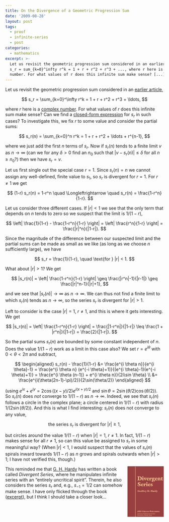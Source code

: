 ```yaml
---
title: On the Divergence of a Geometric Progression Sum
date: '2009-08-28'
layout: post
tags:
  - proof
  - infinite-series
  - post
categories:
  - mathematics
excerpt: >-
  Let us revisit the geometric progression sum considered in an earlier article,
  s_r = sum_{k=0}^infty r^k = 1 + r + r^2 + r^3 + ..., where r here is a complex
  number. For what values of r does this infinite sum make sense? [...]
---
```

Let us revisit the geometric progression sum considered in an [earlier article](/blog/2008/10/nice-geometric-progression-proof),

$$
s_r = \sum_{k=0}^\infty r^k = 1 + r + r^2 + r^3 + \ldots,
$$

where $r$ here is a [complex number](http://en.wikipedia.org/wiki/Complex_number). For what values of $r$ does this infinite sum make sense? Can we find a [closed-form expression](http://en.wikipedia.org/wiki/Closed-form_expression) for $s_r$ in such cases? To investigate this, we fix $r$ to some value and consider the partial sums:

$$
s_r(n) = \sum_{k=0}^n r^k = 1 + r + r^2 + \ldots + r^{n-1},
$$

where we just add the first $n$ terms of $s_r$. Now if $s_r(n)$ tends to a finite limit&nbsp;$v$ as $n \rightarrow \infty$ (can we for any $\delta > 0$ find an $n_0$ such that $|v-s_r(n)| \leq \delta$ for all $n \geq n_0$?) then we have $s_r = v$.

Let us first single out the special case $r=1$. Since $s_r(n) = n$ we cannot assign any well-defined, finite value to $s_1$, so $s_r$ is divergent for $r=1$. For $r \neq 1$ we get

$$
(1-r) s_r(n) = 1-r^n \quad \Longleftrightarrow \quad s_r(n) = \frac{1-r^n}{1-r}.
$$

Let us consider three different cases. If $|r| < 1$ we see that the only term that depends on $n$ tends to zero so we suspect that the limit is $1/(1-r)$,

$$
\left| \frac{1}{1-r} - \frac{1-r^n}{1-r} \right| = \left| \frac{r^n}{1-r} \right| = \frac{|r|^n}{|1-r|}.
$$

Since the magnitude of the difference between our suspected limit and the partial sums can be made as small as we like (as long as we choose $n$ sufficiently large), we have

$$
s_r = \frac{1}{1-r}, \quad \text{for } |r| < 1.
$$

What about $|r| > 1$? We get

$$
|s_r(n)| = \left| \frac{1-r^n}{1-r} \right| \geq \frac{|r^n|-1}{|r-1|} \geq \frac{|r|^n-1}{|r|+1},
$$

and we see that $|s_r(n)| \rightarrow \infty$ as $n \rightarrow \infty$. We can thus not find a finite limit to which $s_r(n)$ tends as $n \rightarrow \infty$, so the series $s_r$ is divergent for $|r| > 1$.

Left to consider is the case $|r|=1$, $r \neq 1$, and this is where it gets interesting. We get

$$
|s_r(n)| = \left| \frac{1-r^n}{1-r} \right| = \frac{|1-r^n|}{|1-r|} \leq \frac{1 + |r^n|}{|1-r|} = \frac{2}{|1-r|}.
$$

So the partial sums $s_r(n)$ are bounded by some constant independent of $n$. Does the value $1/(1-r)$ work as a limit in this case also? We set $r = e^{i \theta}$ with $0 < \theta < 2\pi$ and subtract,

$$
\begin{aligned} s_r(n) - \frac{1}{1-r} &= \frac{e^{i \theta n}}{e^{i \theta}-1} = \frac{e^{i \theta n} (e^{-i \theta}+1)}{(e^{i \theta}-1)(e^{-i \theta}+1)} = \frac{e^{i \theta (n-1)} + e^{i \theta n}}{2i\sin \theta} \\ &= \frac{e^{i(\theta(2n-1)-\pi)/2}}{2\sin(\theta/2)} \end{aligned}
$$

(using $e^{i x} + e^{i y} = 2 \cos((x-y)/2) e^{i(x+y)/2}$ and $\sin \theta = 2\sin(\theta/2)\cos(\theta/2)$). So $s_r(n)$ does <em>not</em> converge to $1/(1-r)$ as $n \rightarrow \infty$. Indeed, we see that $s_r(n)$ follows a circle in the complex plane; a circle centered in $1/(1-r)$ with radius $1/(2\sin(\theta/2))$. And this is what I find interesting: $s_r(n)$ does not converge to any value,

$$
\text{the series } s_r \text{ is divergent for } |r| \geq 1,
$$

but circles around the value $1/(1-r)$ when $|r|=1$, $r \neq 1$. In fact, $1/(1-r)$ makes sense for all $r \neq 1$, so can this value be assigned to $s_r$ in some meaningful way? (When $|r| < 1$, I would suspect that the values of $s_r(n)$ spirals inward towards $1/(1-r)$ as $n$ grows and spirals outwards when $|r| > 1$; I have not verified this, though.)

<div style="float:right"><a href="https://en.wikipedia.org/wiki/Special:BookSources/0821826492"><img src="/media/books/hardy-div.jpg" alt=""></a></div>

This reminded me that [G. H. Hardy](http://en.wikipedia.org/wiki/G._H._Hardy) has written a book called <em>Divergent Series</em>, where he manipulates infinite series with an &#8220;entirely uncritical spirit&#8221;. Therein, he also considers the series $s_r$ and, e.g., $s_{-1} = 1/2$ can somehow make sense. I have only flicked through the book ([excerpt](http://books.google.com/books?id=jPccoUKsLdQC&#038;printsec=frontcover&#038;source=gbs_v2_summary_r&#038;cad=0)), but I think I should take a closer look&#8230;
